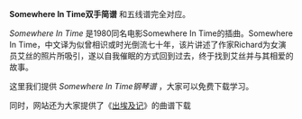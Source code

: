

**Somewhere In Time双手简谱** 和五线谱完全对应。

_Somewhere In Time_ 是1980同名电影Somewhere In Time的插曲。Somewhere In
Time，中文译为似曾相识或时光倒流七十年，该片讲述了作家Richard为女演员艾丝的照片所吸引，遂以自我催眠的方式回到过去，终于找到艾丝并与其相爱的故事。

这里我们提供 _Somewhere In Time钢琴谱_ ，大家可以免费下载学习。

同时，网站还为大家提供了《[出埃及记](Music-9408-出埃及记-大师级的史诗作品.html "出埃及记")》的曲谱下载

